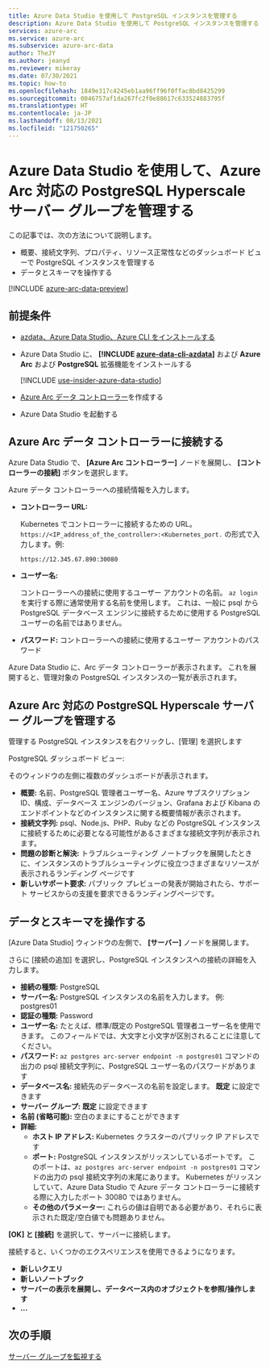 ```yaml
---
title: Azure Data Studio を使用して PostgreSQL インスタンスを管理する
description: Azure Data Studio を使用して PostgreSQL インスタンスを管理する
services: azure-arc
ms.service: azure-arc
ms.subservice: azure-arc-data
author: TheJY
ms.author: jeanyd
ms.reviewer: mikeray
ms.date: 07/30/2021
ms.topic: how-to
ms.openlocfilehash: 1849e317c4245eb1aa96ff96f0ffac8bd8425299
ms.sourcegitcommit: 0046757af1da267fc2f0e88617c633524883795f
ms.translationtype: HT
ms.contentlocale: ja-JP
ms.lasthandoff: 08/13/2021
ms.locfileid: "121750265"
---
```

# <a name="use-azure-data-studio-to-manage-your-azure-arc-enabled-postgresql-hyperscale-server-group"></a>Azure Data Studio を使用して、Azure Arc 対応の PostgreSQL Hyperscale サーバー グループを管理する


この記事では、次の方法について説明します。
- 概要、接続文字列、プロパティ、リソース正常性などのダッシュボード ビューで PostgreSQL インスタンスを管理する
- データとスキーマを操作する

[!INCLUDE [azure-arc-data-preview](../../../includes/azure-arc-data-preview.md)]

## <a name="prerequisites"></a>前提条件

- [azdata、Azure Data Studio、Azure CLI をインストールする](install-client-tools.md)
- Azure Data Studio に、 **[!INCLUDE [azure-data-cli-azdata](../../../includes/azure-data-cli-azdata.md)]** および **Azure Arc** および **PostgreSQL** 拡張機能をインストールする

   [!INCLUDE [use-insider-azure-data-studio](includes/use-insider-azure-data-studio.md)]

- [Azure Arc データ コントローラー](./create-data-controller-indirect-cli.md)を作成する
- Azure Data Studio を起動する

## <a name="connect-to-the-azure-arc-data-controller"></a>Azure Arc データ コントローラーに接続する

Azure Data Studio で、 **[Azure Arc コントローラー]** ノードを展開し、 **[コントローラーの接続]** ボタンを選択します。

Azure データ コントローラーへの接続情報を入力します。

- **コントローラー URL:**

    Kubernetes でコントローラーに接続するための URL。 `https://<IP_address_of_the_controller>:<Kubernetes_port.` の形式で入力します。例:

    ```console
    https://12.345.67.890:30080
    ```
- **ユーザー名:**

    コントローラーへの接続に使用するユーザー アカウントの名前。 `az login` を実行する際に通常使用する名前を使用します。 これは、一般に psql から PostgreSQL データベース エンジンに接続するために使用する PostgreSQL ユーザーの名前ではありません。
- **パスワード:** コントローラーへの接続に使用するユーザー アカウントのパスワード


Azure Data Studio に、Arc データ コントローラーが表示されます。 これを展開すると、管理対象の PostgreSQL インスタンスの一覧が表示されます。

## <a name="manage-your-azure-arc-enabled-postgresql-hyperscale-server-groups"></a>Azure Arc 対応の PostgreSQL Hyperscale サーバー グループを管理する

管理する PostgreSQL インスタンスを右クリックし、[管理] を選択します

PostgreSQL ダッシュボード ビュー:

そのウィンドウの左側に複数のダッシュボードが表示されます。

- **概要:** 名前、PostgreSQL 管理者ユーザー名、Azure サブスクリプション ID、構成、データベース エンジンのバージョン、Grafana および Kibana のエンドポイントなどのインスタンスに関する概要情報が表示されます。
- **接続文字列:** psql、Node.js、PHP、Ruby などの PostgreSQL インスタンスに接続するために必要となる可能性があるさまざまな接続文字列が表示されます。
- **問題の診断と解決:** トラブルシューティング ノートブックを展開したときに、インスタンスのトラブルシューティングに役立つさまざまなリソースが表示されるランディング ページです
- **新しいサポート要求:** パブリック プレビューの発表が開始されたら、サポート サービスからの支援を要求できるランディングページです。

## <a name="work-with-your-data-and-schema"></a>データとスキーマを操作する

[Azure Data Studio] ウィンドウの左側で、 **[サーバー]** ノードを展開します。

さらに [接続の追加] を選択し、PostgreSQL インスタンスへの接続の詳細を入力します。
- **接続の種類:** PostgreSQL
- **サーバー名:** PostgreSQL インスタンスの名前を入力します。 例: postgres01
- **認証の種類:** Password
- **ユーザー名:** たとえば、標準/既定の PostgreSQL 管理者ユーザー名を使用できます。 このフィールドでは、大文字と小文字が区別されることに注意してください。
- **パスワード:** `az postgres arc-server endpoint -n postgres01` コマンドの出力の psql 接続文字列に、PostgreSQL ユーザー名のパスワードがあります
- **データベース名:** 接続先のデータベースの名前を設定します。 __既定__ に設定できます
- **サーバー グループ:** __既定__ に設定できます
- **名前 (省略可能):** 空白のままにすることができます
- **詳細:**
    - **ホスト IP アドレス:** Kubernetes クラスターのパブリック IP アドレスです
    - **ポート:** PostgreSQL インスタンスがリッスンしているポートです。 このポートは、`az postgres arc-server endpoint -n postgres01` コマンドの出力の psql 接続文字列の末尾にあります。 Kubernetes がリッスンしていて、Azure Data Studio で Azure データ コントローラーに接続する際に入力したポート 30080 ではありません。
    - **その他のパラメーター:** これらの値は自明である必要があり、それらに表示された既定/空白値でも問題ありません。

**[OK] と [接続]** を選択して、サーバーに接続します。

接続すると、いくつかのエクスペリエンスを使用できるようになります。
- **新しいクエリ**
- **新しいノートブック**
- **サーバーの表示を展開し、データベース内のオブジェクトを参照/操作します**
- **...**

## <a name="next-step"></a>次の手順
[サーバー グループを監視する](monitor-grafana-kibana.md)